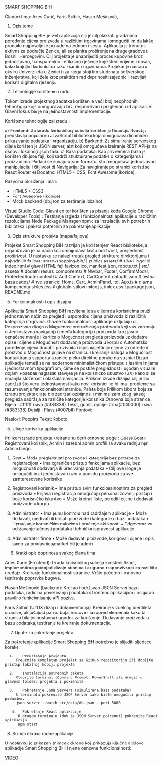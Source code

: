 SMART SHOPPING BIH

Članovi tima:
Anes Ćurić,
Faris Šolbić,
Hasan Mešinović,

1.	Opis teme

Smart Shopping BiH je web aplikacija čiji je cilj olakšati građanima poređenje cijena proizvoda u različitim trgovinama i omogućiti im da lakše pronađu najpovoljnije ponude na jednom mjestu.
Aplikacija je trenutno aktivna za područje Zenice, ali se planira proširenje na druge gradove u Bosni i Hercegovini.
Cilj projekta je unaprijediti proces kupovine kroz jednostavno, transparentno i efikasno rješenje koje štedi vrijeme i novac, kako krajnjim korisnicima tako i samim trgovinama.
Projekat je nastao u okviru Univerziteta u Zenici i iza njega stoji tim studenata softverskog inženjerstva, koji žele kroz praktičan rad doprinositi zajednici i razvijati korisna digitalna rješenja.

 
2.	Tehnologije korištene u radu
   
Tokom izrade projektnog zadatka korišten je veći broj neophodnih tehnologija koje omogućavaju brz, responzivan i pregledan rad aplikacije. Glavni fokus bio je na jednostavnosti implementacije.

Korištene tehnologije za izradu :

a)	Frontend: Za izradu korisničkog sučelja korišten je React.js. React.js predstavlja popularnu JavaScript biblioteku koja omogućava dinamičko 
prikazivanje podataka i organizaciju.
b)	Backend: Za simuliranje serverskog dijela korišten je JSON server, alat koji omogućava kreiranje REST API-ja na osnovu lokalnog .json fajla.
c)	Baza podataka: Kao privremena baza je korišten db.json fajl, koji sadrži struktuirane podatke o kategorijama i proizvodima.
Podaci se čuvaju u json formatu, što omogućava jednostavnu manipulaciju i čitljivost
d)	Navigacija: Za navigiranje po stranici koristi se React Router
e)	Dodatno: HTML5 + CSS, Font Awesome(ikonice), 

Razvojna okruženja i alati: 
* HTML5 + CSS3
* Font Awesome (ikonice)
* Mock backend (db.json za testiranje lokalno)

Visual Studio Code: Glavni editor korišten za pisanje koda
Google Chrome (Developer Tools) : Testiranje  izgleda i funkcionalnosti aplikacije u različitim rezolucijama
Node Package Manager(npm): za instalaciju svih potrebnih biblioteka i paketa potrebnih za pokretanje aplikacije 

 
3.	Opis strukture projekta (mapa/fajlova)
   
Projekat Smart Shopping BiH razvijan je korištenjem React biblioteke, a organizovan je na način koji omogućava lakšu održivost, preglednost i proširivost. U nastavku se nalazi kratak pregled strukture direktorijuma i najvažnijih fajlova:
smart-shopping-bih/
|
public/
assets/               # slike i logotipi
index.html           # glavni HTML fajl
favicon.ico, manifest.json, robots.txt
|
src/
assets/             # dodatni resursi
components/         # Navbar, Footer, ConfirmModal, ProtectedRoute
context/            # AuthContext, CartContext
data/db.json        # testna baza
pages/              # sve stranice: Home, Cart, AdminPanel, itd.
App.js               # glavna komponenta
styles.css           # globalni stilovi
index.js, index.css
|
package.json, README.md




5.	Funkcionalnosti i opis dizajna

Aplikacija Smart Shopping BiH razvijena je sa ciljem da korisnicima pruži jednostavan način za pregled i usporedbu cijena proizvoda iz različitih kategorija i trgovina.
Glavne funkcionalnosti aplikacije uključuju
o	Responzivan dizajn
o	Mogućnost pretraživanja proizvoda koji vas zanimaju
o	Jednostavna navigacija između kategorija i proizvoda kroz jasno označene menije i kartice
o	Mogućnost pregleda proizvoda uz dodatne opise i cijene
o	Mogućnost dodavanja proizvoda u korpu
o	Automatsko poređenje cijena dodatih prozivoda i ispis najjeftinije cijene za određeni proizvod
o	Mogućnost prijave na stranicu / kreiranje naloga
o	Mogućnost kontaktiranja supporta stranice preko direktne poruke na stranici
Dizajn aplikacije
temelji se na modernom minimalističkom pristupu s jasnim linijama i jednostavnom tipografijom, čime se postiže preglednost i ugodan vizualni dojam. Poseban naglasak stavljen je na korisničko iskustvo (UX) kako bi se smanjila složenost i olakšala navigacija. Prilikom izrade dizajna cilj je bio zadržati što veću jednostavnost kako novi korisnici ne bi imali probleme sa razumjevanje funkcionalnosti stranice.
Paleta boja 
Prilikom izbora boja za izradu projekta cilj je bio zadržati ozbiljnost i minimalizam zbog lakseg pregleda sadržaja za različite kategorije korisnika 
Osnovna boja stranice :  Bijela - #ffffff  i siva (#383838)
Tekst, gumb, opcije: Crna(#000000) i siva (#383838)
Detalji : Plava (#007bff)
Fontovi:

Naslovi: Poppins
Tekst: Roboto



5.	Uloge korisnika aplikacije

Prilikom izrade projekta kreirane su četri osnovne uloge : Guest(Gost); Registrovani korisnik; Admin i zasebni admin profili za svaku radnju npr. Admin.bingo.
1.	Gost
•	Može pregledavati proizvode i kategorije bez potrebe za registracijom
•	Ima ograničen pristup funkcijama aplikacije, bez mogućnosti dodavanja ili uređivanja podataka
•	Cilj ove uloge je omogućiti brz i jednostavan uvid u ponudu proizvoda za sve zainteresovane korisnike
2.	Registrovani korisnik
•	Ima pristup svim funkcionalnostima za pregled proizvoda
•	Prijava i registracija omogućuju personalizovaniji pristup i bolje korisničko iskustvo
•	Može kreirati liste, porediti cijene i dodavati proizvode u korpu

3.	Administrator
•	Ima punu kontrolu nad sadržajem aplikacije
•	Može dodavati, uređivati ili brisati proizvode i kategorije u bazi podataka
•	Upravljanje korisničkim nalozima i praćenje aktivnosti
•	Odgovoran za održavanje tačnosti podataka i tehničku ispravnost aplikacije

4.	Administrator firme
•	Može dodavati proizvode, korigovati cijene i opis samo za prodavnicu/market čiji je admin


 
6. Kratki opis doprinosa svakog člana tima

Anes Ćurić (Frontend):
 Izrada korisničkog sučelja koristeći React, implementirao postojeći dizajn stranica i osigurao responzivnost za različite uređaje. Kreiranje funkcionalnosti stranice. Vršio početno i osnovno testiranje,popravka bugova.

Hasan Mešinović (backend):
Kreirao i održavao JSON Server bazu podataka, radio na povezivanju podataka s frontend aplikacijom i osigurao pravilno funkcionisanje API poziva.

Faris Šolbić (UI/UX dizajn i dokumentacija):
Kreiranje vizuelnog identiteta stranice, uključujući paletu boja, fontove i raspored elemenata kako bi stranica bila jednostavna i ugodna za korištenje. Dodavanje proizvoda u bazu podataka, testiranje te kreiranje dokumentacije.


 
7.	Upute za pokretanje projekta

Za pokretanje aplikacije Smart Shopping BiH potrebno je slijediti sljedeće korake.
      
      1.	Preuzimanje projekta
         Preuzmite kompletan projekat sa GitHub repozitorija ili dobijte pristup lokalnoj kopiji projekta
   
      2.	Instalacija potrebnih paketa
         Otvorite terminal (Command Prompt, PowerShell ili drugi) u glavnom folderu projekta i pokrenite
   
      3.	Pokretanje JSON Servera (simulirana baza podataka)
         U terminalu pokrenite JSON Server kako biste omogućili pristup podacima.
         json-server --watch src/data/db.json --port 5000
   
       4.	Pokretanje React aplikacije
          U drugom terminalu (dok je JSON Server pokrenut) pokrenite React aplikaciju
          npm start



8.	Snimci ekrana radne aplikacije
   
U nastavku je prikazan snimcak ekrana koji prikazuju ključne dijelove aplikacije Smart Shopping BiH i njene osnovne funkcionalnosti:

[VIDEO](video.mp4)
